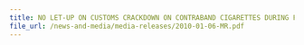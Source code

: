 ```yaml
---
title: NO LET-UP ON CUSTOMS CRACKDOWN ON CONTRABAND CIGARETTES DURING FESTIVE CELEBRATIONS Over 150,000 packets worth $1.42 million and $51,200 in cash seized 
file_url: /news-and-media/media-releases/2010-01-06-MR.pdf
---
```

